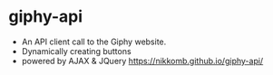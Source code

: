 # giphy-api

- An API client call to the Giphy website. 
- Dynamically creating buttons 
- powered by AJAX & JQuery 
 https://nikkomb.github.io/giphy-api/
